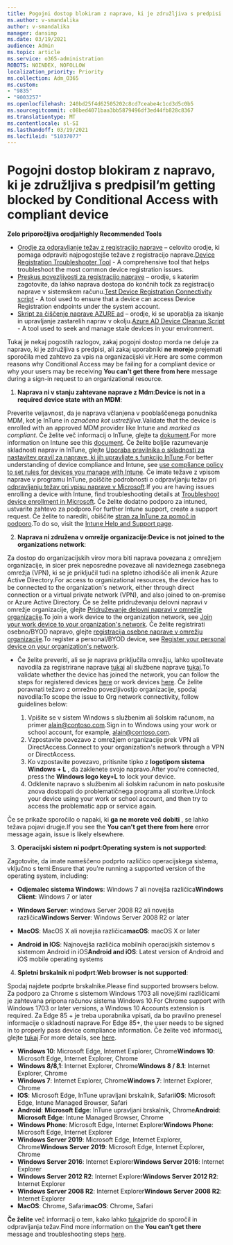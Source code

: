 ```yaml
---
title: Pogojni dostop blokiram z napravo, ki je združljiva s predpisi
ms.author: v-smandalika
author: v-smandalika
manager: dansimp
ms.date: 03/19/2021
audience: Admin
ms.topic: article
ms.service: o365-administration
ROBOTS: NOINDEX, NOFOLLOW
localization_priority: Priority
ms.collection: Adm_O365
ms.custom:
- "9835"
- "9003257"
ms.openlocfilehash: 240bd25f4d62505202c8cd7ceabe4c1cd3d5c0b5
ms.sourcegitcommit: c08bed4071baa3bb5879496df3ed44fb828c8367
ms.translationtype: MT
ms.contentlocale: sl-SI
ms.lasthandoff: 03/19/2021
ms.locfileid: "51037077"
---
```

# <a name="im-getting-blocked-by-conditional-access-with-compliant-device"></a><span data-ttu-id="c9fd4-102">Pogojni dostop blokiram z napravo, ki je združljiva s predpisi</span><span class="sxs-lookup"><span data-stu-id="c9fd4-102">I’m getting blocked by Conditional Access with compliant device</span></span>

<span data-ttu-id="c9fd4-103">**Zelo priporočljiva orodja**</span><span class="sxs-lookup"><span data-stu-id="c9fd4-103">**Highly Recommended Tools**</span></span>

- <span data-ttu-id="c9fd4-104">[Orodje za odpravljanje težav z registracijo naprave](https://docs.microsoft.com/samples/azure-samples/dsregtool/dsregtool/) – celovito orodje, ki pomaga odpraviti najpogostejše težave z registracijo naprave.</span><span class="sxs-lookup"><span data-stu-id="c9fd4-104">[Device Registration Troubleshooter Tool](https://docs.microsoft.com/samples/azure-samples/dsregtool/dsregtool/) - A comprehensive tool that helps troubleshoot the most common device registration issues.</span></span>
- <span data-ttu-id="c9fd4-105">[Preskus povezljivosti za registracijo naprave](https://docs.microsoft.com/samples/azure-samples/testdeviceregconnectivity/testdeviceregconnectivity/) – orodje, s katerim zagotovite, da lahko naprava dostopa do končnih točk za registracijo naprave v sistemskem računu.</span><span class="sxs-lookup"><span data-stu-id="c9fd4-105">[Test Device Registration Connectivity script](https://docs.microsoft.com/samples/azure-samples/testdeviceregconnectivity/testdeviceregconnectivity/) - A tool used to ensure that a device can access Device Registration endpoints under the system account.</span></span>
- <span data-ttu-id="c9fd4-106">[Skript za čiščenje naprave AZURE ad](https://github.com/mzmaili/AzureADDeviceCleanup) – orodje, ki se uporablja za iskanje in upravljanje zastarelih naprav v okolju.</span><span class="sxs-lookup"><span data-stu-id="c9fd4-106">[Azure AD Device Cleanup Script](https://github.com/mzmaili/AzureADDeviceCleanup) - A tool used to seek and manage stale devices in your environment.</span></span>

<span data-ttu-id="c9fd4-107">Tukaj je nekaj pogostih razlogov, zakaj pogojni dostop morda ne deluje za napravo, ki je združljiva s predpisi, ali zakaj uporabniki **ne morejo** prejemati sporočila med zahtevo za vpis na organizacijski vir.</span><span class="sxs-lookup"><span data-stu-id="c9fd4-107">Here are some common reasons why Conditional Access may be failing for a compliant device or why your users may be receiving **You can't get there from here** message during a sign-in request to an organizational resource.</span></span>

1. <span data-ttu-id="c9fd4-108">**Naprava ni v stanju zahtevane naprave z Mdm**:</span><span class="sxs-lookup"><span data-stu-id="c9fd4-108">**Device is not in a required device state with an MDM**:</span></span>

<span data-ttu-id="c9fd4-109">Preverite veljavnost, da je naprava včlanjena v pooblaščenega ponudnika MDM, kot je InTune in *označena kot ustrežljiva*.</span><span class="sxs-lookup"><span data-stu-id="c9fd4-109">Validate that the device is enrolled with an approved MDM provider like Intune and *marked as compliant*.</span></span> <span data-ttu-id="c9fd4-110">Če želite več informacij o InTune, glejte ta [dokument](https://docs.microsoft.com/mem/intune/enrollment/device-enrollment).</span><span class="sxs-lookup"><span data-stu-id="c9fd4-110">For more information on Intune see this [document](https://docs.microsoft.com/mem/intune/enrollment/device-enrollment).</span></span> <span data-ttu-id="c9fd4-111">Če želite boljše razumevanje skladnosti naprav in InTune, glejte [Uporaba pravilnika o skladnosti za nastavitev pravil za naprave, ki jih upravljate s funkcijo InTune](https://docs.microsoft.com/mem/intune/protect/device-compliance-get-started).</span><span class="sxs-lookup"><span data-stu-id="c9fd4-111">For better understanding of device compliance and Intune, see [use compliance policy to set rules for devices you manage with Intune](https://docs.microsoft.com/mem/intune/protect/device-compliance-get-started).</span></span> <span data-ttu-id="c9fd4-112">Če imate težave z vpisom naprave v programu InTune, poiščite podrobnosti o odpravljanju težav pri [odpravljanju težav pri vpisu naprave v Microsoft](https://docs.microsoft.com/troubleshoot/mem/intune/troubleshoot-device-enrollment-in-intune).</span><span class="sxs-lookup"><span data-stu-id="c9fd4-112">If you are having issues enrolling a device with Intune, find troubleshooting details at [Troubleshoot device enrollment in Microsoft](https://docs.microsoft.com/troubleshoot/mem/intune/troubleshoot-device-enrollment-in-intune).</span></span> <span data-ttu-id="c9fd4-113">Če želite dodatno podporo za intuned, ustvarite zahtevo za podporo.</span><span class="sxs-lookup"><span data-stu-id="c9fd4-113">For further Intune support, create a support request.</span></span> <span data-ttu-id="c9fd4-114">Če želite to narediti, obiščite [stran za InTune za pomoč in podporo](https://endpoint.microsoft.com/#blade/Microsoft_Intune_DeviceSettings/SupportMenu/helpSupport).</span><span class="sxs-lookup"><span data-stu-id="c9fd4-114">To do so, visit the [Intune Help and Support page](https://endpoint.microsoft.com/#blade/Microsoft_Intune_DeviceSettings/SupportMenu/helpSupport).</span></span>

2. <span data-ttu-id="c9fd4-115">**Naprava ni združena v omrežje organizacije**:</span><span class="sxs-lookup"><span data-stu-id="c9fd4-115">**Device is not joined to the organizations network**:</span></span>

<span data-ttu-id="c9fd4-116">Za dostop do organizacijskih virov mora biti naprava povezana z omrežjem organizacije, in sicer prek neposredne povezave ali navideznega zasebnega omrežja (VPN), ki se je priključil tudi na spletno izhodišče ali imenik Azure Active Directory.</span><span class="sxs-lookup"><span data-stu-id="c9fd4-116">For access to organizational resources, the device has to be connected to the organization's network, either through direct connection or a virtual private network (VPN), and also joined to on-premise or Azure Active Directory.</span></span> <span data-ttu-id="c9fd4-117">Če se želite pridruževanju delovni napravi v omrežje organizacije, glejte [Pridruževanje delovni napravi v omrežje organizacije](https://docs.microsoft.com/azure/active-directory/user-help/user-help-join-device-on-network).</span><span class="sxs-lookup"><span data-stu-id="c9fd4-117">To join a work device to the organization network, see [Join your work device to your organization's network](https://docs.microsoft.com/azure/active-directory/user-help/user-help-join-device-on-network).</span></span> <span data-ttu-id="c9fd4-118">Če želite registrirati osebno/BYOD napravo, glejte [registracija osebne naprave v omrežju organizacije](https://docs.microsoft.com/azure/active-directory/user-help/user-help-register-device-on-network).</span><span class="sxs-lookup"><span data-stu-id="c9fd4-118">To register a personal/BYOD device, see [Register your personal device on your organization's network](https://docs.microsoft.com/azure/active-directory/user-help/user-help-register-device-on-network).</span></span>

- <span data-ttu-id="c9fd4-119">Če želite preveriti, ali se je naprava priključila omrežju, lahko upoštevate navodila za registrirane naprave [tukaj](https://docs.microsoft.com/azure/active-directory/user-help/user-help-register-device-on-network#to-verify-that-youre-registered) ali službene naprave [tukaj](https://docs.microsoft.com/azure/active-directory/user-help/user-help-join-device-on-network#to-make-sure-youre-joined).</span><span class="sxs-lookup"><span data-stu-id="c9fd4-119">To validate whether the device has joined the network, you can follow the steps for registered devices [here](https://docs.microsoft.com/azure/active-directory/user-help/user-help-register-device-on-network#to-verify-that-youre-registered) or work devices [here](https://docs.microsoft.com/azure/active-directory/user-help/user-help-join-device-on-network#to-make-sure-youre-joined).</span></span> <span data-ttu-id="c9fd4-120">Če želite poravnati težavo z omrežno povezljivostjo organizacije, spodaj navodila:</span><span class="sxs-lookup"><span data-stu-id="c9fd4-120">To scope the issue to Org network connectivity, follow guidelines below:</span></span>

    1. <span data-ttu-id="c9fd4-121">Vpišite se v sistem Windows s službenim ali šolskim računom, na primer alain@contoso.com.</span><span class="sxs-lookup"><span data-stu-id="c9fd4-121">Sign in to Windows using your work or school account,  for example, alain@contoso.com.</span></span>
    2. <span data-ttu-id="c9fd4-122">Vzpostavite povezavo z omrežjem organizacije prek VPN ali DirectAccess.</span><span class="sxs-lookup"><span data-stu-id="c9fd4-122">Connect to your organization's network through a VPN or DirectAccess.</span></span>
    3. <span data-ttu-id="c9fd4-123">Ko vzpostavite povezavo, pritisnite tipko z **logotipom sistema Windows + L** , da zaklenete svojo napravo.</span><span class="sxs-lookup"><span data-stu-id="c9fd4-123">After you're connected, press the **Windows logo key+L** to lock your device.</span></span>
    4. <span data-ttu-id="c9fd4-124">Odklenite napravo s službenim ali šolskim računom in nato poskusite znova dostopati do problematičnega programa ali storitve.</span><span class="sxs-lookup"><span data-stu-id="c9fd4-124">Unlock your device using your work or school account, and then try to access the problematic app or service again.</span></span>

<span data-ttu-id="c9fd4-125">Če se prikaže sporočilo o napaki, ki **ga ne morete več dobiti** , se lahko težava pojavi drugje.</span><span class="sxs-lookup"><span data-stu-id="c9fd4-125">If you see the **You can't get there from here** error message again, issue is likely elsewhere.</span></span>

3. <span data-ttu-id="c9fd4-126">**Operacijski sistem ni podprt**:</span><span class="sxs-lookup"><span data-stu-id="c9fd4-126">**Operating system is not supported**:</span></span>

<span data-ttu-id="c9fd4-127">Zagotovite, da imate nameščeno podprto različico operacijskega sistema, vključno s temi:</span><span class="sxs-lookup"><span data-stu-id="c9fd4-127">Ensure that you're running a supported version of the operating system, including:</span></span>

- <span data-ttu-id="c9fd4-128">**Odjemalec sistema Windows**: Windows 7 ali novejša različica</span><span class="sxs-lookup"><span data-stu-id="c9fd4-128">**Windows Client**: Windows 7 or later</span></span>

- <span data-ttu-id="c9fd4-129">**Windows Server**: windows Server 2008 R2 ali novejša različica</span><span class="sxs-lookup"><span data-stu-id="c9fd4-129">**Windows Server**: Windows Server 2008 R2 or later</span></span>

- <span data-ttu-id="c9fd4-130">**MacOS**: MacOS X ali novejša različica</span><span class="sxs-lookup"><span data-stu-id="c9fd4-130">**macOS**: macOS X or later</span></span>

- <span data-ttu-id="c9fd4-131">**Android in IOS**: Najnovejša različica mobilnih operacijskih sistemov s sistemom Android in iOS</span><span class="sxs-lookup"><span data-stu-id="c9fd4-131">**Android and iOS**: Latest version of Android and iOS mobile operating systems</span></span>

4. <span data-ttu-id="c9fd4-132">**Spletni brskalnik ni podprt**:</span><span class="sxs-lookup"><span data-stu-id="c9fd4-132">**Web browser is not supported**:</span></span>

<span data-ttu-id="c9fd4-133">Spodaj najdete podprte brskalnike.</span><span class="sxs-lookup"><span data-stu-id="c9fd4-133">Please find supported browsers below.</span></span> <span data-ttu-id="c9fd4-134">Za podporo za Chrome s sistemom Windows 1703 ali novejšimi različicami je zahtevana pripona računov sistema Windows 10.</span><span class="sxs-lookup"><span data-stu-id="c9fd4-134">For Chrome support with Windows 1703 or later versions, a Windows 10 Accounts extension is required.</span></span> <span data-ttu-id="c9fd4-135">Za Edge 85 + je treba uporabnika vpisati, da bo pravilno prenesel informacije o skladnosti naprave.</span><span class="sxs-lookup"><span data-stu-id="c9fd4-135">For Edge 85+, the user needs to be signed in to properly pass device compliance information.</span></span> <span data-ttu-id="c9fd4-136">Če želite več informacij, glejte [tukaj](https://docs.microsoft.com/azure/active-directory/conditional-access/concept-conditional-access-conditions#chrome-support).</span><span class="sxs-lookup"><span data-stu-id="c9fd4-136">For more details, see [here](https://docs.microsoft.com/azure/active-directory/conditional-access/concept-conditional-access-conditions#chrome-support).</span></span>

- <span data-ttu-id="c9fd4-137">**Windows 10**: Microsoft Edge, Internet Explorer, Chrome</span><span class="sxs-lookup"><span data-stu-id="c9fd4-137">**Windows 10**: Microsoft Edge, Internet Explorer, Chrome</span></span>
- <span data-ttu-id="c9fd4-138">**Windows 8/8,1**: Internet Explorer, Chrome</span><span class="sxs-lookup"><span data-stu-id="c9fd4-138">**Windows 8 / 8.1**: Internet Explorer, Chrome</span></span>
- <span data-ttu-id="c9fd4-139">**Windows 7**: Internet Explorer, Chrome</span><span class="sxs-lookup"><span data-stu-id="c9fd4-139">**Windows 7**: Internet Explorer, Chrome</span></span>
- <span data-ttu-id="c9fd4-140">**IOS**: Microsoft Edge, InTune upravljani brskalnik, Safari</span><span class="sxs-lookup"><span data-stu-id="c9fd4-140">**iOS**: Microsoft Edge, Intune Managed Browser, Safari</span></span>
- <span data-ttu-id="c9fd4-141">**Android**: **Microsoft Edge**: InTune upravljani brskalnik, Chrome</span><span class="sxs-lookup"><span data-stu-id="c9fd4-141">**Android**: **Microsoft Edge**: Intune Managed Browser, Chrome</span></span>
- <span data-ttu-id="c9fd4-142">**Windows Phone**: Microsoft Edge, Internet Explorer</span><span class="sxs-lookup"><span data-stu-id="c9fd4-142">**Windows Phone**: Microsoft Edge, Internet Explorer</span></span>
- <span data-ttu-id="c9fd4-143">**Windows Server 2019**: Microsoft Edge, Internet Explorer, Chrome</span><span class="sxs-lookup"><span data-stu-id="c9fd4-143">**Windows Server 2019**: Microsoft Edge, Internet Explorer, Chrome</span></span>
- <span data-ttu-id="c9fd4-144">**Windows Server 2016**: Internet Explorer</span><span class="sxs-lookup"><span data-stu-id="c9fd4-144">**Windows Server 2016**: Internet Explorer</span></span>
- <span data-ttu-id="c9fd4-145">**Windows Server 2012 R2**: Internet Explorer</span><span class="sxs-lookup"><span data-stu-id="c9fd4-145">**Windows Server 2012 R2**: Internet Explorer</span></span>
- <span data-ttu-id="c9fd4-146">**Windows Server 2008 R2**: Internet Explorer</span><span class="sxs-lookup"><span data-stu-id="c9fd4-146">**Windows Server 2008 R2**: Internet Explorer</span></span>
- <span data-ttu-id="c9fd4-147">**MacOS**: Chrome, Safari</span><span class="sxs-lookup"><span data-stu-id="c9fd4-147">**macOS**: Chrome, Safari</span></span>

<span data-ttu-id="c9fd4-148">**Če želite** več informacij o tem, kako lahko [tukaj](https://docs.microsoft.com/azure/active-directory/user-help/user-help-device-remediation)pride do sporočil in odpravljanja težav.</span><span class="sxs-lookup"><span data-stu-id="c9fd4-148">Find more information on the **You can't get there** message and troubleshooting steps [here](https://docs.microsoft.com/azure/active-directory/user-help/user-help-device-remediation).</span></span>
